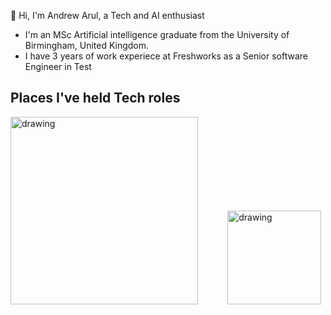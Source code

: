 👋 Hi, I'm Andrew Arul, a Tech and AI enthusiast
<br>
- I'm an MSc Artificial intelligence graduate from the University of Birmingham, United Kingdom.
- I have 3 years of work experiece at Freshworks as a Senior software Engineer in Test

## Places I've held Tech roles

<img src="https://github.com/user-attachments/assets/e1626adc-b006-4e09-9be2-16ac5ac1e69c" alt="drawing" width="300"/>
&nbsp;&nbsp;&nbsp;&nbsp;&nbsp;&nbsp;&nbsp;&nbsp;&nbsp;&nbsp;
<img src="https://github.com/user-attachments/assets/f6633bd9-f12d-41b8-98c0-d1a8e0657a56" alt="drawing" width="150"/>




<!---
andymartin72/andymartin72 is a ✨ special ✨ repository because its `README.md` (this file) appears on your GitHub profile.
You can click the Preview link to take a look at your changes.
--->
